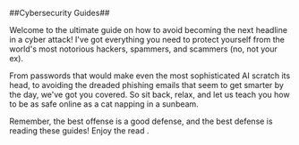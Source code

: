 ##Cybersecurity Guides##

Welcome to the ultimate guide on how to avoid becoming the next headline in a cyber attack! I've got everything you need to protect yourself from the world's most notorious hackers, spammers, and scammers (no, not your ex).

From passwords that would make even the most sophisticated AI scratch its head, to avoiding the dreaded phishing emails that seem to get smarter by the day, we've got you covered. So sit back, relax, and let us teach you how to be as safe online as a cat napping in a sunbeam.

Remember, the best offense is a good defense, and the best defense is reading these guides! Enjoy the read
.
